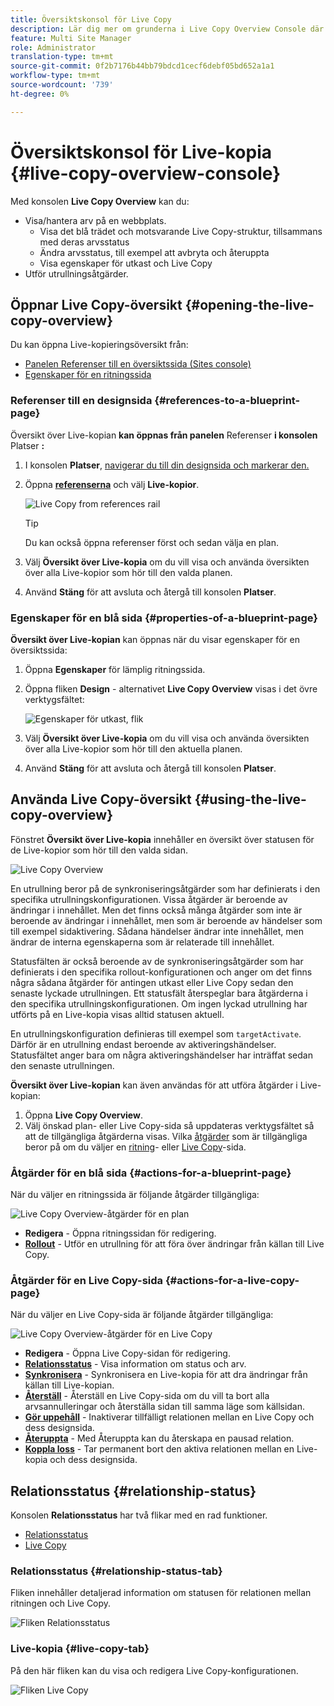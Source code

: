 ```yaml
---
title: Översiktskonsol för Live Copy
description: Lär dig mer om grunderna i Live Copy Overview Console där du snabbt kan förstå statusen för dina Live-kopior för att kunna synkronisera innehåll.
feature: Multi Site Manager
role: Administrator
translation-type: tm+mt
source-git-commit: 0f2b7176b44bb79bdcd1cecf6debf05bd652a1a1
workflow-type: tm+mt
source-wordcount: '739'
ht-degree: 0%

---
```



# Översiktskonsol för Live-kopia {#live-copy-overview-console}

Med konsolen **Live Copy Overview** kan du:

* Visa/hantera arv på en webbplats.
   * Visa det blå trädet och motsvarande Live Copy-struktur, tillsammans med deras arvsstatus
   * Ändra arvsstatus, till exempel att avbryta och återuppta
   * Visa egenskaper för utkast och Live Copy
* Utför utrullningsåtgärder.

## Öppnar Live Copy-översikt {#opening-the-live-copy-overview}

Du kan öppna Live-kopieringsöversikt från:

* [Panelen Referenser till en översiktssida (Sites console)](#opening-live-copy-overview-references-for-a-blueprint-page)
* [Egenskaper för en ritningssida](#opening-live-copy-overview-properties-of-a-blueprint-page)

### Referenser till en designsida {#references-to-a-blueprint-page}

Översikt över Live-kopian **kan öppnas från panelen** Referenser **i konsolen** Platser **:**

1. I konsolen **Platser**, [navigerar du till din designsida och markerar den.](/help/sites-cloud/authoring/getting-started/basic-handling.md#viewing-and-selecting-resources)
1. Öppna **[referenserna](/help/sites-cloud/authoring/getting-started/basic-handling.md#references)** och välj **Live-kopior**.

   ![Live Copy from references rail](../assets/live-copy-references.png)

   >[!TIP]
   >
   >Du kan också öppna referenser först och sedan välja en plan.

1. Välj **Översikt över Live-kopia** om du vill visa och använda översikten över alla Live-kopior som hör till den valda planen.
1. Använd **Stäng** för att avsluta och återgå till konsolen **Platser**.

### Egenskaper för en blå sida {#properties-of-a-blueprint-page}

**Översikt över Live-kopian** kan öppnas när du visar egenskaper för en översiktssida:

1. Öppna **Egenskaper** för lämplig ritningssida.
1. Öppna fliken **Design** - alternativet **Live Copy Overview** visas i det övre verktygsfältet:

   ![Egenskaper för utkast, flik](../assets/live-copy-blueprint-tab.png)

1. Välj **Översikt över Live-kopia** om du vill visa och använda översikten över alla Live-kopior som hör till den aktuella planen.

1. Använd **Stäng** för att avsluta och återgå till konsolen **Platser**.

## Använda Live Copy-översikt {#using-the-live-copy-overview}

Fönstret **Översikt över Live-kopia** innehåller en översikt över statusen för de Live-kopior som hör till den valda sidan.

![Live Copy Overview](../assets/live-copy-overview.png)

En utrullning beror på de synkroniseringsåtgärder som har definierats i den specifika utrullningskonfigurationen. Vissa åtgärder är beroende av ändringar i innehållet. Men det finns också många åtgärder som inte är beroende av ändringar i innehållet, men som är beroende av händelser som till exempel sidaktivering. Sådana händelser ändrar inte innehållet, men ändrar de interna egenskaperna som är relaterade till innehållet.

Statusfälten är också beroende av de synkroniseringsåtgärder som har definierats i den specifika rollout-konfigurationen och anger om det finns några sådana åtgärder för antingen utkast eller Live Copy sedan den senaste lyckade utrullningen. Ett statusfält återspeglar bara åtgärderna i den specifika utrullningskonfigurationen. Om ingen lyckad utrullning har utförts på en Live-kopia visas alltid statusen aktuell.

En utrullningskonfiguration definieras till exempel som `targetActivate`. Därför är en utrullning endast beroende av aktiveringshändelser. Statusfältet anger bara om några aktiveringshändelser har inträffat sedan den senaste utrullningen.

**Översikt över Live-kopian** kan även användas för att utföra åtgärder i Live-kopian:

1. Öppna **Live Copy Overview**.
1. Välj önskad plan- eller Live Copy-sida så uppdateras verktygsfältet så att de tillgängliga åtgärderna visas. Vilka [åtgärder](overview.md#terms-used) som är tillgängliga beror på om du väljer en [ritning](#actions-for-a-blueprint-page)- eller [Live Copy](#actions-for-a-live-copy-page)-sida.

### Åtgärder för en blå sida {#actions-for-a-blueprint-page}

När du väljer en ritningssida är följande åtgärder tillgängliga:

![Live Copy Overview-åtgärder för en plan](../assets/live-copy-overview-actions-blueprint.png)

* **Redigera**  - Öppna ritningssidan för redigering.
* **[Rollout](overview.md#rollout-and-synchronize)**  - Utför en utrullning för att föra över ändringar från källan till Live Copy.

### Åtgärder för en Live Copy-sida {#actions-for-a-live-copy-page}

När du väljer en Live Copy-sida är följande åtgärder tillgängliga:

![Live Copy Overview-åtgärder för en Live Copy](../assets/live-copy-overview-actions.png)

* **Redigera**  - Öppna Live Copy-sidan för redigering.
* **[Relationsstatus](#relationship-status)**  - Visa information om status och arv.
* **[Synkronisera](overview.md#rollout-and-synchronize)**  - Synkronisera en Live-kopia för att dra ändringar från källan till Live-kopian.
* **[Återställ](creating-live-copies.md#resetting-a-live-copy-page)**  - Återställ en Live Copy-sida om du vill ta bort alla arvsannulleringar och återställa sidan till samma läge som källsidan.
* **[Gör uppehåll](overview.md#suspending-and-cancelling-inheritance-and-synchronization)**  - Inaktiverar tillfälligt relationen mellan en Live Copy och dess designsida.
* **[Återuppta](creating-live-copies.md#resuming-inheritance-for-a-page)**  - Med Återuppta kan du återskapa en pausad relation.
* **[Koppla loss](overview.md#detaching-a-live-copy)**  - Tar permanent bort den aktiva relationen mellan en Live-kopia och dess designsida.

## Relationsstatus {#relationship-status}

Konsolen **Relationsstatus** har två flikar med en rad funktioner.

* [Relationsstatus](#relationship-status-tab)
* [Live Copy](#live-copy-tab)

### Relationsstatus {#relationship-status-tab}

Fliken innehåller detaljerad information om statusen för relationen mellan ritningen och Live Copy.

![Fliken Relationsstatus](../assets/live-copy-relationship-status.png)

### Live-kopia {#live-copy-tab}

På den här fliken kan du visa och redigera Live Copy-konfigurationen.

![Fliken Live Copy](../assets/live-copy-relationship-status-live-copy.png)
